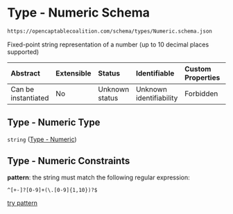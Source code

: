 # Type - Numeric Schema

```txt
https://opencaptablecoalition.com/schema/types/Numeric.schema.json
```

Fixed-point string representation of a number (up to 10 decimal places supported)

| Abstract            | Extensible | Status         | Identifiable            | Custom Properties | Additional Properties | Access Restrictions | Defined In                                                                           |
| :------------------ | :--------- | :------------- | :---------------------- | :---------------- | :-------------------- | :------------------ | :----------------------------------------------------------------------------------- |
| Can be instantiated | No         | Unknown status | Unknown identifiability | Forbidden         | Allowed               | none                | [Numeric.schema.json](../../schema/types/Numeric.schema.json "open original schema") |

## Type - Numeric Type

`string` ([Type - Numeric](numeric.md))

## Type - Numeric Constraints

**pattern**: the string must match the following regular expression: 

```regexp
^[+-]?[0-9]+(\.[0-9]{1,10})?$
```

[try pattern](https://regexr.com/?expression=%5E%5B%2B-%5D%3F%5B0-9%5D%2B\(%5C.%5B0-9%5D%7B1%2C10%7D\)%3F%24 "try regular expression with regexr.com")
